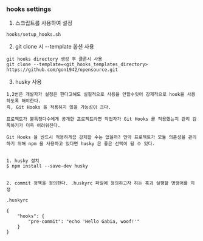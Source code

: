 ### hooks settings ###

1. 스크립트를 사용하여 설정
```
hooks/setup_hooks.sh 
```


2. git clone 시 --template 옵션 사용
```
git hooks directory 생성 후 클론시 사용
git clone --template=<git_hooks_templates_directory> https://github.com/gon1942/opensource.git
```

3. husky 사용
```
1,2번은 개발자가 설정은 한다고해도 실질적으로 사용을 안할수잇어 강제적으로 hook을 사용하도록 해야한다.
즉, Git Hooks 을 적용하지 않을 가능성이 크다.

프로젝트가 불특정다수에게 공개한 프로젝트라면 작업자가 Git Hooks 를 적용했는지 관리 감독하기가 더욱 어려워진다.

Git Hooks 을 반드시 적용하게끔 강제할 수는 없을까? 만약 프로젝트가 모듈 의존성을 관리하기 위해 npm 을 사용하고 있다면 husky 은 좋은 선택이 될 수 있다.


1. husky 설치
$ npm install --save-dev husky


2. commit 정책을 정의한다. .huskyrc 파일에 정의하고자 하는 훅과 실행할 명령어를 지정

.huskyrc

{
    "hooks": {
        "pre-commit": "echo 'Hello Gabia, woof!'"
    }
}

```
